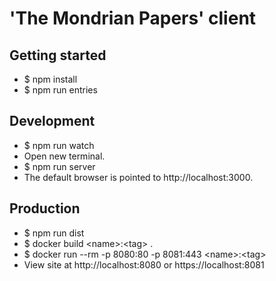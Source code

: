 # 'The Mondrian Papers' client

## Getting started
- $ npm install
- $ npm run entries

## Development
- $ npm run watch
- Open new terminal.
- $ npm run server
- The default browser is pointed to http://localhost:3000.

## Production
- $ npm run dist
- $ docker build &lt;name&gt;:&lt;tag&gt; .
- $ docker run --rm -p 8080:80 -p 8081:443 &lt;name&gt;:&lt;tag&gt;
- View site at http://localhost:8080 or https://localhost:8081


